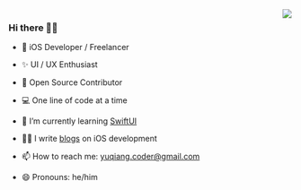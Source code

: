 <img align="right" src="https://github-readme-stats.vercel.app/api?username=YQqiang&show_icons=true&icon_color=CE1D2D&text_color=718096&bg_color=ffffff&hide_title=true" />

### Hi there 👋🏻

* 📱 iOS Developer / Freelancer

* ✨ UI / UX Enthusiast

* 📖 Open Source Contributor

* 💻 One line of code at a time

* 🌱 I’m currently learning [SwiftUI](https://developer.apple.com/xcode/swiftui/)

* ✍🏻 I write [blogs](http://yuqiangcoder.com/) on iOS development

* 📫 How to reach me: yuqiang.coder@gmail.com

* 😄 Pronouns: he/him

